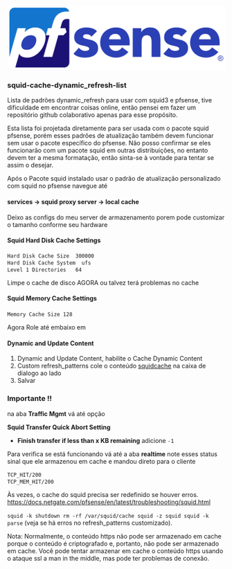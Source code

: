 ![pfsense](./pfsenselogo.png)

### squid-cache-dynamic_refresh-list

Lista de padrões dynamic_refresh para usar com squid3 e pfsense, tive dificuldade em encontrar coisas online, então pensei em fazer um repositório github colaborativo apenas para esse propósito.

Esta lista foi projetada diretamente para ser usada com o pacote squid pfsense, porém esses padrões de atualização também devem funcionar sem usar o pacote específico do pfsense.
Não posso confirmar se eles funcionarão com um pacote squid em outras distribuições, no entanto devem ter a mesma formatação, então sinta-se à vontade para tentar se assim o desejar.

Após o Pacote squid instalado usar o padrão de atualização personalizado com squid no pfsense navegue até

#### services -> squid proxy server -> local cache

Deixo as configs do meu server de armazenamento porem pode customizar o tamanho conforme seu hardware

#### Squid Hard Disk Cache Settings

    Hard Disk Cache Size  300000
    Hard Disk Cache System  ufs
    Level 1 Directories   64

Limpe o cache de disco AGORA ou talvez terá problemas no cache

#### Squid Memory Cache Settings

`Memory Cache Size 128`

Agora Role até embaixo em
#### Dynamic and Update Content

1. Dynamic and Update Content, habilite o Cache Dynamic Content
2. Custom refresh_patterns cole o conteúdo [squidcache](./squidcache) na caixa de dialogo ao lado
3. Salvar


### Importante !!
na aba **Traffic Mgmt**
vá até opção

**Squid Transfer Quick Abort Setting**
- **Finish transfer if less than x KB remaining**
adicione `-1`

Para verifica se está funcionando vá até a aba **realtime** note esses status
sinal que ele armazenou em cache e mandou direto para o cliente

    TCP_HIT/200
    TCP_MEM_HIT/200

Às vezes, o cache do squid precisa ser redefinido se houver erros. https://docs.netgate.com/pfsense/en/latest/troubleshooting/squid.html

`squid -k shutdown rm -rf /var/squid/cache squid -z squid squid -k parse` (veja se há erros no refresh_patterns customizado).

Nota: Normalmente, o conteúdo https não pode ser armazenado em cache porque o conteúdo é criptografado e, portanto, não pode ser armazenado em cache. Você pode tentar armazenar em cache o conteúdo https usando o ataque ssl a man in the middle, mas pode ter problemas de conexão.
